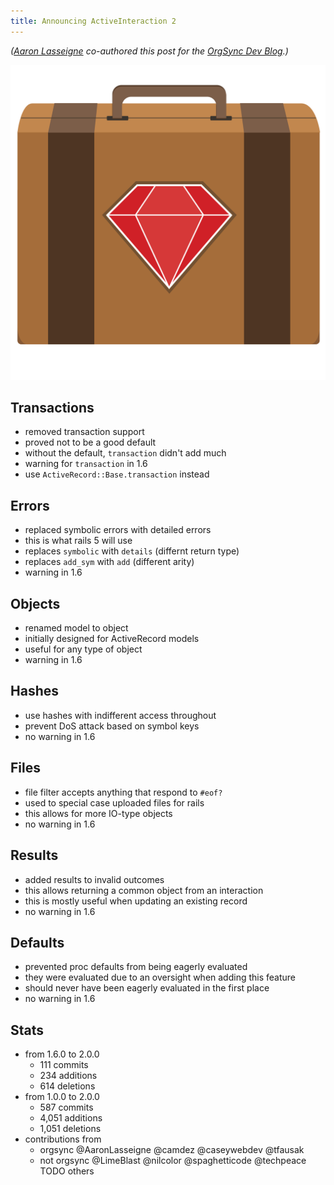 ```yaml
---
title: Announcing ActiveInteraction 2
---
```


*([Aaron Lasseigne][] co-authored this post for the [OrgSync Dev Blog][].)*

![ActiveInteraction logo][]

## Transactions

- removed transaction support
- proved not to be a good default
- without the default, `transaction` didn't add much
- warning for `transaction` in 1.6
- use `ActiveRecord::Base.transaction` instead

## Errors

- replaced symbolic errors with detailed errors
- this is what rails 5 will use
- replaces `symbolic` with `details` (differnt return type)
- replaces `add_sym` with `add` (different arity)
- warning in 1.6

## Objects

- renamed model to object
- initially designed for ActiveRecord models
- useful for any type of object
- warning in 1.6

## Hashes

- use hashes with indifferent access throughout
- prevent DoS attack based on symbol keys
- no warning in 1.6

## Files

- file filter accepts anything that respond to `#eof?`
- used to special case uploaded files for rails
- this allows for more IO-type objects
- no warning in 1.6

## Results

- added results to invalid outcomes
- this allows returning a common object from an interaction
- this is mostly useful when updating an existing record
- no warning in 1.6

## Defaults

- prevented proc defaults from being eagerly evaluated
- they were evaluated due to an oversight when adding this feature
- should never have been eagerly evaluated in the first place
- no warning in 1.6

## Stats

- from 1.6.0 to 2.0.0
  - 111 commits
  - 234 additions
  - 614 deletions
- from 1.0.0 to 2.0.0
  - 587 commits
  - 4,051 additions
  - 1,051 deletions
- contributions from
  - orgsync
    @AaronLasseigne
    @camdez
    @caseywebdev
    @tfausak
  - not orgsync
    @LimeBlast
    @nilcolor
    @spaghetticode
    @techpeace
    TODO others

[aaron lasseigne]: http://aaronlasseigne.com
[orgsync dev blog]: http://devblog.orgsync.com/2015/05/07/TODO/
[activeinteraction logo]: /static/images/2015/05/07/active-interaction.svg

